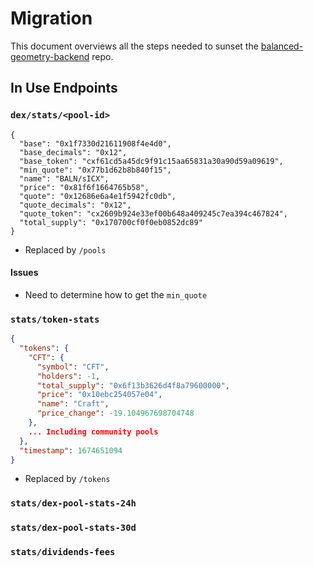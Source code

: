 # Migration 

This document overviews all the steps needed to sunset the [balanced-geometry-backend](https://github.com/balancednetwork/balanced-geometry-backend) repo. 

## In Use Endpoints 

### `dex/stats/<pool-id>`

```text
{
  "base": "0x1f7330d21611908f4e4d0",
  "base_decimals": "0x12",
  "base_token": "cxf61cd5a45dc9f91c15aa65831a30a90d59a09619",
  "min_quote": "0x77b1d62b8b840f15",
  "name": "BALN/sICX",
  "price": "0x81f6f1664765b58",
  "quote": "0x12686e6a4e1f5942fc0db",
  "quote_decimals": "0x12",
  "quote_token": "cx2609b924e33ef00b648a409245c7ea394c467824",
  "total_supply": "0x170700cf0f0eb0852dc89"
}
```

- Replaced by `/pools`

#### Issues 

- Need to determine how to get the `min_quote`

### `stats/token-stats`

```json
{
  "tokens": {
    "CFT": {
      "symbol": "CFT",
      "holders": -1,
      "total_supply": "0x6f13b3626d4f8a79600000",
      "price": "0x10ebc254057e04",
      "name": "Craft",
      "price_change": -19.104967698704748
    },
    ... Including community pools 
  },
  "timestamp": 1674651094
}
```

- Replaced by `/tokens`

### `stats/dex-pool-stats-24h`

### `stats/dex-pool-stats-30d`

### `stats/dividends-fees`

